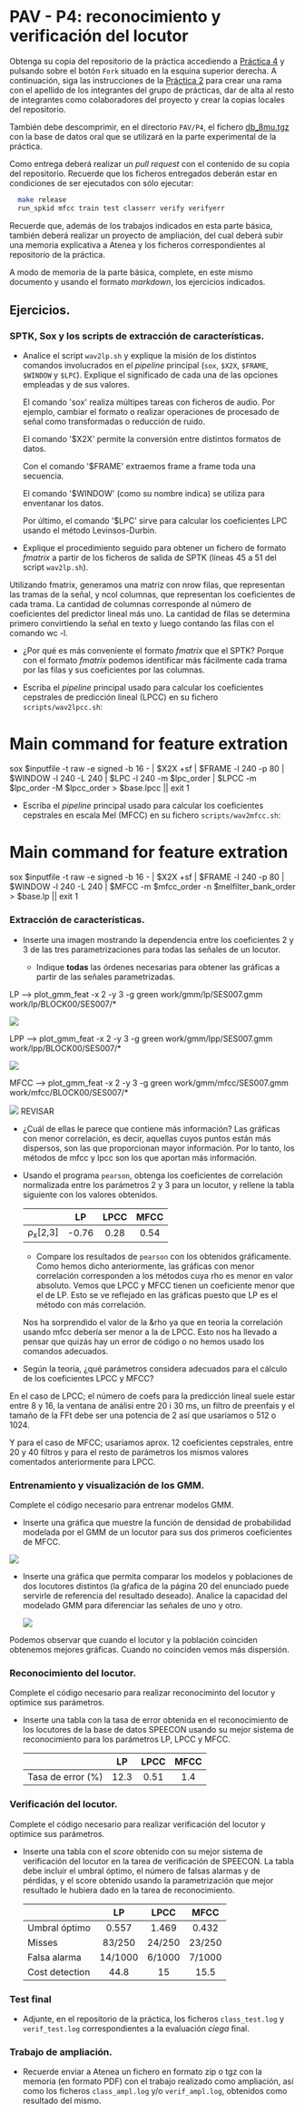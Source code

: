 PAV - P4: reconocimiento y verificación del locutor
===================================================

Obtenga su copia del repositorio de la práctica accediendo a [Práctica 4](https://github.com/albino-pav/P4)
y pulsando sobre el botón `Fork` situado en la esquina superior derecha. A continuación, siga las
instrucciones de la [Práctica 2](https://github.com/albino-pav/P2) para crear una rama con el apellido de
los integrantes del grupo de prácticas, dar de alta al resto de integrantes como colaboradores del proyecto
y crear la copias locales del repositorio.

También debe descomprimir, en el directorio `PAV/P4`, el fichero [db_8mu.tgz](https://atenea.upc.edu/mod/resource/view.php?id=3654387?forcedownload=1)
con la base de datos oral que se utilizará en la parte experimental de la práctica.

Como entrega deberá realizar un *pull request* con el contenido de su copia del repositorio. Recuerde
que los ficheros entregados deberán estar en condiciones de ser ejecutados con sólo ejecutar:

~~~~~~~~~~~~~~~~~~~~~~~~~~~~~~~~~~~~~~~~~~~~~~~~~~~~~.sh
  make release
  run_spkid mfcc train test classerr verify verifyerr
~~~~~~~~~~~~~~~~~~~~~~~~~~~~~~~~~~~~~~~~~~~~~~~~~~~~~

Recuerde que, además de los trabajos indicados en esta parte básica, también deberá realizar un proyecto
de ampliación, del cual deberá subir una memoria explicativa a Atenea y los ficheros correspondientes al
repositorio de la práctica.

A modo de memoria de la parte básica, complete, en este mismo documento y usando el formato *markdown*, los
ejercicios indicados.

## Ejercicios.

### SPTK, Sox y los scripts de extracción de características.

- Analice el script `wav2lp.sh` y explique la misión de los distintos comandos involucrados en el *pipeline*
  principal (`sox`, `$X2X`, `$FRAME`, `$WINDOW` y `$LPC`). Explique el significado de cada una de las 
  opciones empleadas y de sus valores.


  El comando 'sox' realiza múltipes tareas con ficheros de audio. Por ejemplo, cambiar el formato o realizar operaciones de procesado de señal como transformadas o reducción de ruido.

  El comando '$X2X' permite la conversión entre distintos formatos de datos.

  Con el comando '$FRAME' extraemos frame a frame toda una secuencia.

  El comando '$WINDOW' (como su nombre indica) se utiliza para enventanar los datos.

  Por último, el comando '$LPC' sirve para calcular los coeficientes LPC usando el método Levinsos-Durbin. 



- Explique el procedimiento seguido para obtener un fichero de formato *fmatrix* a partir de los ficheros de
  salida de SPTK (líneas 45 a 51 del script `wav2lp.sh`).

Utilizando fmatrix, generamos una matriz con nrow filas, que representan las tramas de la señal, y ncol columnas, que representan los coeficientes de cada trama. La cantidad de columnas corresponde al número de coeficientes del predictor lineal más uno. La cantidad de filas se determina primero convirtiendo la señal en texto y luego contando las filas con el comando wc -l.



  * ¿Por qué es más conveniente el formato *fmatrix* que el SPTK?
  Porque con el formato *fmatrix* podemos identificar más fácilmente cada trama por las filas y sus coeficientes por las columnas.

- Escriba el *pipeline* principal usado para calcular los coeficientes cepstrales de predicción lineal
  (LPCC) en su fichero <code>scripts/wav2lpcc.sh</code>:

# Main command for feature extration
sox $inputfile -t raw -e signed -b 16 - | $X2X +sf | $FRAME -l 240 -p 80 |
    $WINDOW -l 240 -L 240 | $LPC -l 240 -m $lpc_order | $LPCC -m $lpc_order -M $lpcc_order > $base.lpcc || exit 1
  

- Escriba el *pipeline* principal usado para calcular los coeficientes cepstrales en escala Mel (MFCC) en su
  fichero <code>scripts/wav2mfcc.sh</code>:
  
# Main command for feature extration
sox $inputfile -t raw -e signed -b 16 - | $X2X +sf | $FRAME -l 240 -p 80 | $WINDOW -l 240 -L 240 |
	$MFCC -m $mfcc_order -n $melfilter_bank_order > $base.lp || exit 1
   

### Extracción de características.

- Inserte una imagen mostrando la dependencia entre los coeficientes 2 y 3 de las tres parametrizaciones
  para todas las señales de un locutor.
  
  + Indique **todas** las órdenes necesarias para obtener las gráficas a partir de las señales 
    parametrizadas.

LP --> plot_gmm_feat -x 2 -y 3 -g green work/gmm/lp/SES007.gmm work/lp/BLOCK00/SES007/*

![](regionlp007.png)

LPP --> plot_gmm_feat -x 2 -y 3 -g green work/gmm/lpp/SES007.gmm work/lpp/BLOCK00/SES007/*

![](regionlpcc07.png)

MFCC --> plot_gmm_feat -x 2 -y 3 -g green work/gmm/mfcc/SES007.gmm work/mfcc/BLOCK00/SES007/*

![](refionmfcc07.png)  REVISAR

  + ¿Cuál de ellas le parece que contiene más información?
  Las gráficas con menor correlación, es decir, aquellas cuyos puntos están más dispersos, son las que proporcionan mayor información. Por lo tanto, los métodos de mfcc y lpcc son los que aportan más información.

- Usando el programa <code>pearson</code>, obtenga los coeficientes de correlación normalizada entre los
  parámetros 2 y 3 para un locutor, y rellene la tabla siguiente con los valores obtenidos.

  |                        | LP   | LPCC | MFCC |
  |------------------------|:----:|:----:|:----:|
  | &rho;<sub>x</sub>[2,3] |-0.76 | 0.28 | 0.54 |
  
  + Compare los resultados de <code>pearson</code> con los obtenidos gráficamente.
  Como hemos dicho anteriormente, las gráficas con menor correlación corresponden a los métodos cuya rho es menor en valor absoluto. Vemos que LPCC y MFCC tienen un coeficiente menor que el de LP. Esto se ve reflejado en las gráficas puesto que LP es el método con más correlación.

  Nos ha sorprendido el valor de la &rho ya que en teoria la correlación usando mfcc debería ser menor a la de LPCC. Esto nos ha llevado a pensar que quizás hay un error de código o no hemos usado los comandos adecuados. 
  
- Según la teoría, ¿qué parámetros considera adecuados para el cálculo de los coeficientes LPCC y MFCC?

En el caso de LPCC; el número de coefs para la predicción lineal suele estar entre 8 y 16, la ventana de análisi entre 20 i 30 ms, un filtro de preenfais y el tamaño de la FFt debe ser una potencia de 2 así que usaríamos o 512 o 1024.

Y para el caso de MFCC; usariamos aprox. 12 coeficientes cepstrales, entre 20 y 40 filtros y para el resto de parámetros los mismos valores comentados anteriormente para LPCC. 

### Entrenamiento y visualización de los GMM.

Complete el código necesario para entrenar modelos GMM.

- Inserte una gráfica que muestre la función de densidad de probabilidad modelada por el GMM de un locutor
  para sus dos primeros coeficientes de MFCC.

 ![](coefs12mfcc.png)

- Inserte una gráfica que permita comparar los modelos y poblaciones de dos locutores distintos (la gŕafica
  de la página 20 del enunciado puede servirle de referencia del resultado deseado). Analice la capacidad
  del modelado GMM para diferenciar las señales de uno y otro.

  ![](tabla.png)

Podemos observar que cuando el locutor y la población coinciden obtenemos mejores gráficas. Cuando no coinciden vemos más dispersión.


### Reconocimiento del locutor.

Complete el código necesario para realizar reconociminto del locutor y optimice sus parámetros.

- Inserte una tabla con la tasa de error obtenida en el reconocimiento de los locutores de la base de datos
  SPEECON usando su mejor sistema de reconocimiento para los parámetros LP, LPCC y MFCC.

  |                        | LP   | LPCC | MFCC |
  |------------------------|:----:|:----:|:----:|
  | Tasa de error (%)      | 12.3 | 0.51 | 1.4  |

### Verificación del locutor.

Complete el código necesario para realizar verificación del locutor y optimice sus parámetros.

- Inserte una tabla con el *score* obtenido con su mejor sistema de verificación del locutor en la tarea
  de verificación de SPEECON. La tabla debe incluir el umbral óptimo, el número de falsas alarmas y de
  pérdidas, y el score obtenido usando la parametrización que mejor resultado le hubiera dado en la tarea
  de reconocimiento.

  |                        | LP      | LPCC   | MFCC   |
  |------------------------|:-------:|:------:|:------:|
  |Umbral óptimo           | 0.557   | 1.469  | 0.432  |
  | Misses                 | 83/250  | 24/250 | 23/250 |
  | Falsa alarma           | 14/1000 | 6/1000 | 7/1000 |
  | Cost detection         | 44.8    | 15     | 15.5   |
 
### Test final

- Adjunte, en el repositorio de la práctica, los ficheros `class_test.log` y `verif_test.log` 
  correspondientes a la evaluación *ciega* final.

### Trabajo de ampliación.

- Recuerde enviar a Atenea un fichero en formato zip o tgz con la memoria (en formato PDF) con el trabajo 
  realizado como ampliación, así como los ficheros `class_ampl.log` y/o `verif_ampl.log`, obtenidos como 
  resultado del mismo.
